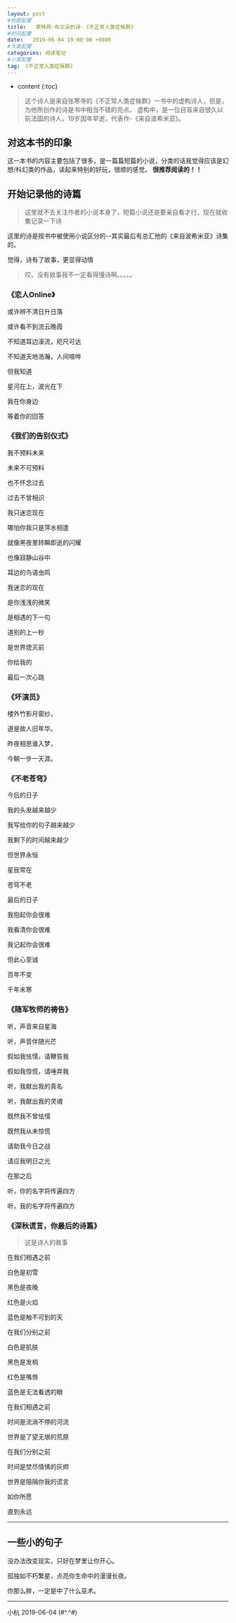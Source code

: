 ```yaml
---
layout: post
#标题配置
title:   莱特昂-布兰朵的诗-《不正常人类症候群》
#时间配置
date:   2019-06-04 19:00:00 +0800
#大类配置
categories: 阅读笔记
#小类配置
tag: 《不正常人类症候群》
---
```


* content
{:toc}



> 这个诗人是来自张寒寺的《不正常人类症候群》一书中的虚构诗人，但是，为他所创作的诗是书中相当不错的亮点。 
> 虚构中，是一位目盲来自很久以前法国的诗人，19岁因年早逝，代表作-《来自波希米亚》。

## 对这本书的印象

这一本书的内容主要包括了很多，是一篇篇短篇的小说，分类的话我觉得应该是幻想/科幻类的作品，读起来特别的好玩，很顺的感觉。 
**很推荐阅读的！！**

## 开始记录他的诗篇

> 这里就不去关注作者的小说本身了，短篇小说还是要亲自看才行，现在就收集记录一下诗

这里的诗是按书中被使用小说区分的--其实最后有总汇他的《来自波希米亚》诗集的。

觉得，诗有了故事，更显得动情

> 哎。没有故事我不一定看得懂诗啊。。。。。

### 《恋人Online》

或许辨不清日升日落 

或许看不到流云晚霞 

不知道耳边溪流，咫尺可达 

不知道天地浩瀚，人间喧哗


但我知道 

星河在上，波光在下 

我在你身边 

等着你的回答

### 《我们的告别仪式》

我不预料未来 

未来不可预料 

也不怀念过去 

过去不曾相识 

我只迷恋现在 

哪怕你我只是萍水相逢


就像黑夜里转瞬即逝的闪耀 

也像寂静山谷中 

耳边的鸟语虫鸣 

我迷恋的现在 

是你浅浅的微笑 

是相遇的下一句 

道别的上一秒 

是世界熄灭前 

你给我的 

最后一次心跳


### 《坏演员》

楼外竹影月窗纱， 

道是故人旧年华。 

昨夜相思谁入梦， 

今朝一步一天涯。

### 《不老苍穹》

今后的日子 

我的头发越来越少 

我写给你的句子越来越少 

我剩下的时间越来越少 

但世界永恒 

星辰常在 

苍穹不老

最后的日子 

我抱起你会很难 

我看清你会很难 

我记起你会很难 

但此心至诚 

百年不变 

千年未寒


### 《随军牧师的祷告》

听，声音来自星海 

听，声音伴随光芒 

假如我怯懦，请鞭笞我 

假如我惊慌，请唾弃我 

听，我献出我的真名 

听，我献出我的灵魂 

既然我不曾怯懦 

既然我从未惊慌 

请助我今日之战 

请应我明日之光 

在那之后 

听，你的名字将传遍四方 

听，我的名字将传遍四方


### 《深秋谎言，你最后的诗篇》

> 这是诗人的故事

在我们相遇之前 

白色是初雪 

黑色是夜晚 

红色是火焰 

蓝色是触不可到的天

在我们分别之前 

白色是肌肤 

黑色是发梢 

红色是嘴唇 

蓝色是无法看透的眼

在我们相遇之前 

时间是流淌不停的河流 

世界是了望无垠的荒原 

在我们分别之前 

时间是焚尽情愫的灰烬 

世界是阻隔你我的谎言 

如你所愿 

直到永远


------

## 一些小的句子

没办法改变现实，只好在梦里让你开心。

孤独如不朽繁星，点亮你生命中的漫漫长夜。

你那么胖，一定是中了什么巫术。

------

小杭 2019-06-04 
(#^.^#)
